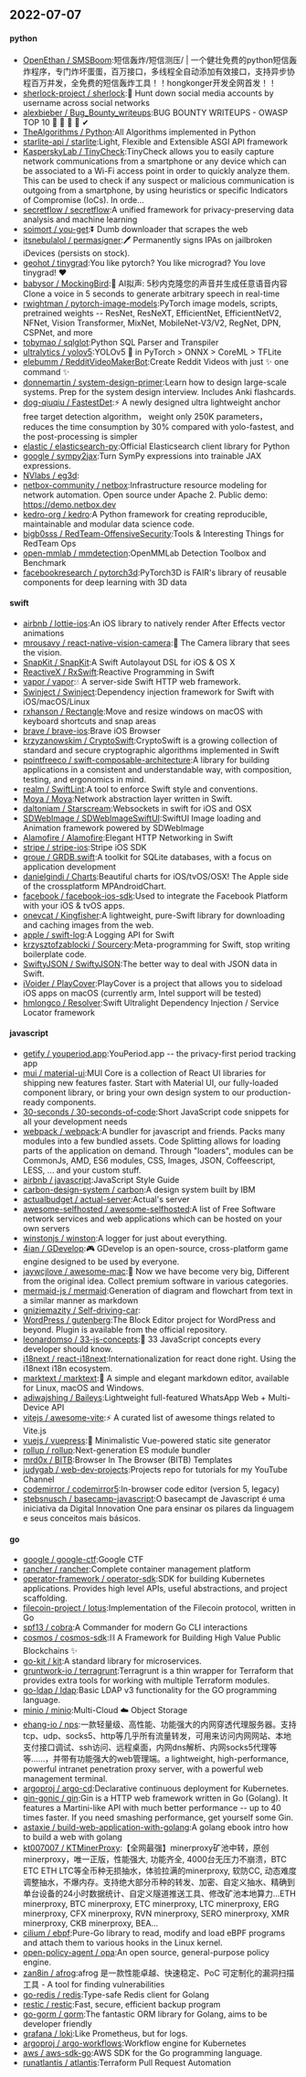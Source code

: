 ## 2022-07-07

#### python
* [OpenEthan / SMSBoom](https://github.com/OpenEthan/SMSBoom):短信轰炸/短信测压/ | 一个健壮免费的python短信轰炸程序，专门炸坏蛋蛋，百万接口，多线程全自动添加有效接口，支持异步协程百万并发，全免费的短信轰炸工具！！hongkonger开发全网首发！！
* [sherlock-project / sherlock](https://github.com/sherlock-project/sherlock):🔎
Hunt down social media accounts by username across social networks
* [alexbieber / Bug_Bounty_writeups](https://github.com/alexbieber/Bug_Bounty_writeups):BUG BOUNTY WRITEUPS - OWASP TOP 10
🔴
🔴
🔴
🔴
✔
* [TheAlgorithms / Python](https://github.com/TheAlgorithms/Python):All Algorithms implemented in Python
* [starlite-api / starlite](https://github.com/starlite-api/starlite):Light, Flexible and Extensible ASGI API framework
* [KasperskyLab / TinyCheck](https://github.com/KasperskyLab/TinyCheck):TinyCheck allows you to easily capture network communications from a smartphone or any device which can be associated to a Wi-Fi access point in order to quickly analyze them. This can be used to check if any suspect or malicious communication is outgoing from a smartphone, by using heuristics or specific Indicators of Compromise (IoCs). In orde…
* [secretflow / secretflow](https://github.com/secretflow/secretflow):A unified framework for privacy-preserving data analysis and machine learning
* [soimort / you-get](https://github.com/soimort/you-get):⏬
Dumb downloader that scrapes the web
* [itsnebulalol / permasigner](https://github.com/itsnebulalol/permasigner):🖊
Permanently signs IPAs on jailbroken iDevices (persists on stock).
* [geohot / tinygrad](https://github.com/geohot/tinygrad):You like pytorch? You like micrograd? You love tinygrad!
❤️
* [babysor / MockingBird](https://github.com/babysor/MockingBird):🚀
AI拟声: 5秒内克隆您的声音并生成任意语音内容 Clone a voice in 5 seconds to generate arbitrary speech in real-time
* [rwightman / pytorch-image-models](https://github.com/rwightman/pytorch-image-models):PyTorch image models, scripts, pretrained weights -- ResNet, ResNeXT, EfficientNet, EfficientNetV2, NFNet, Vision Transformer, MixNet, MobileNet-V3/V2, RegNet, DPN, CSPNet, and more
* [tobymao / sqlglot](https://github.com/tobymao/sqlglot):Python SQL Parser and Transpiler
* [ultralytics / yolov5](https://github.com/ultralytics/yolov5):YOLOv5
🚀
in PyTorch > ONNX > CoreML > TFLite
* [elebumm / RedditVideoMakerBot](https://github.com/elebumm/RedditVideoMakerBot):Create Reddit Videos with just
✨
one command
✨
* [donnemartin / system-design-primer](https://github.com/donnemartin/system-design-primer):Learn how to design large-scale systems. Prep for the system design interview. Includes Anki flashcards.
* [dog-qiuqiu / FastestDet](https://github.com/dog-qiuqiu/FastestDet):⚡
A newly designed ultra lightweight anchor free target detection algorithm， weight only 250K parameters， reduces the time consumption by 30% compared with yolo-fastest, and the post-processing is simpler
* [elastic / elasticsearch-py](https://github.com/elastic/elasticsearch-py):Official Elasticsearch client library for Python
* [google / sympy2jax](https://github.com/google/sympy2jax):Turn SymPy expressions into trainable JAX expressions.
* [NVlabs / eg3d](https://github.com/NVlabs/eg3d):
* [netbox-community / netbox](https://github.com/netbox-community/netbox):Infrastructure resource modeling for network automation. Open source under Apache 2. Public demo: https://demo.netbox.dev
* [kedro-org / kedro](https://github.com/kedro-org/kedro):A Python framework for creating reproducible, maintainable and modular data science code.
* [bigb0sss / RedTeam-OffensiveSecurity](https://github.com/bigb0sss/RedTeam-OffensiveSecurity):Tools & Interesting Things for RedTeam Ops
* [open-mmlab / mmdetection](https://github.com/open-mmlab/mmdetection):OpenMMLab Detection Toolbox and Benchmark
* [facebookresearch / pytorch3d](https://github.com/facebookresearch/pytorch3d):PyTorch3D is FAIR's library of reusable components for deep learning with 3D data

#### swift
* [airbnb / lottie-ios](https://github.com/airbnb/lottie-ios):An iOS library to natively render After Effects vector animations
* [mrousavy / react-native-vision-camera](https://github.com/mrousavy/react-native-vision-camera):📸
The Camera library that sees the vision.
* [SnapKit / SnapKit](https://github.com/SnapKit/SnapKit):A Swift Autolayout DSL for iOS & OS X
* [ReactiveX / RxSwift](https://github.com/ReactiveX/RxSwift):Reactive Programming in Swift
* [vapor / vapor](https://github.com/vapor/vapor):💧
A server-side Swift HTTP web framework.
* [Swinject / Swinject](https://github.com/Swinject/Swinject):Dependency injection framework for Swift with iOS/macOS/Linux
* [rxhanson / Rectangle](https://github.com/rxhanson/Rectangle):Move and resize windows on macOS with keyboard shortcuts and snap areas
* [brave / brave-ios](https://github.com/brave/brave-ios):Brave iOS Browser
* [krzyzanowskim / CryptoSwift](https://github.com/krzyzanowskim/CryptoSwift):CryptoSwift is a growing collection of standard and secure cryptographic algorithms implemented in Swift
* [pointfreeco / swift-composable-architecture](https://github.com/pointfreeco/swift-composable-architecture):A library for building applications in a consistent and understandable way, with composition, testing, and ergonomics in mind.
* [realm / SwiftLint](https://github.com/realm/SwiftLint):A tool to enforce Swift style and conventions.
* [Moya / Moya](https://github.com/Moya/Moya):Network abstraction layer written in Swift.
* [daltoniam / Starscream](https://github.com/daltoniam/Starscream):Websockets in swift for iOS and OSX
* [SDWebImage / SDWebImageSwiftUI](https://github.com/SDWebImage/SDWebImageSwiftUI):SwiftUI Image loading and Animation framework powered by SDWebImage
* [Alamofire / Alamofire](https://github.com/Alamofire/Alamofire):Elegant HTTP Networking in Swift
* [stripe / stripe-ios](https://github.com/stripe/stripe-ios):Stripe iOS SDK
* [groue / GRDB.swift](https://github.com/groue/GRDB.swift):A toolkit for SQLite databases, with a focus on application development
* [danielgindi / Charts](https://github.com/danielgindi/Charts):Beautiful charts for iOS/tvOS/OSX! The Apple side of the crossplatform MPAndroidChart.
* [facebook / facebook-ios-sdk](https://github.com/facebook/facebook-ios-sdk):Used to integrate the Facebook Platform with your iOS & tvOS apps.
* [onevcat / Kingfisher](https://github.com/onevcat/Kingfisher):A lightweight, pure-Swift library for downloading and caching images from the web.
* [apple / swift-log](https://github.com/apple/swift-log):A Logging API for Swift
* [krzysztofzablocki / Sourcery](https://github.com/krzysztofzablocki/Sourcery):Meta-programming for Swift, stop writing boilerplate code.
* [SwiftyJSON / SwiftyJSON](https://github.com/SwiftyJSON/SwiftyJSON):The better way to deal with JSON data in Swift.
* [iVoider / PlayCover](https://github.com/iVoider/PlayCover):PlayCover is a project that allows you to sideload iOS apps on macOS (currently arm, Intel support will be tested)
* [hmlongco / Resolver](https://github.com/hmlongco/Resolver):Swift Ultralight Dependency Injection / Service Locator framework

#### javascript
* [getify / youperiod.app](https://github.com/getify/youperiod.app):YouPeriod.app -- the privacy-first period tracking app
* [mui / material-ui](https://github.com/mui/material-ui):MUI Core is a collection of React UI libraries for shipping new features faster. Start with Material UI, our fully-loaded component library, or bring your own design system to our production-ready components.
* [30-seconds / 30-seconds-of-code](https://github.com/30-seconds/30-seconds-of-code):Short JavaScript code snippets for all your development needs
* [webpack / webpack](https://github.com/webpack/webpack):A bundler for javascript and friends. Packs many modules into a few bundled assets. Code Splitting allows for loading parts of the application on demand. Through "loaders", modules can be CommonJs, AMD, ES6 modules, CSS, Images, JSON, Coffeescript, LESS, ... and your custom stuff.
* [airbnb / javascript](https://github.com/airbnb/javascript):JavaScript Style Guide
* [carbon-design-system / carbon](https://github.com/carbon-design-system/carbon):A design system built by IBM
* [actualbudget / actual-server](https://github.com/actualbudget/actual-server):Actual's server
* [awesome-selfhosted / awesome-selfhosted](https://github.com/awesome-selfhosted/awesome-selfhosted):A list of Free Software network services and web applications which can be hosted on your own servers
* [winstonjs / winston](https://github.com/winstonjs/winston):A logger for just about everything.
* [4ian / GDevelop](https://github.com/4ian/GDevelop):🎮
GDevelop is an open-source, cross-platform game engine designed to be used by everyone.
* [jaywcjlove / awesome-mac](https://github.com/jaywcjlove/awesome-mac): Now we have become very big, Different from the original idea. Collect premium software in various categories.
* [mermaid-js / mermaid](https://github.com/mermaid-js/mermaid):Generation of diagram and flowchart from text in a similar manner as markdown
* [gniziemazity / Self-driving-car](https://github.com/gniziemazity/Self-driving-car):
* [WordPress / gutenberg](https://github.com/WordPress/gutenberg):The Block Editor project for WordPress and beyond. Plugin is available from the official repository.
* [leonardomso / 33-js-concepts](https://github.com/leonardomso/33-js-concepts):📜
33 JavaScript concepts every developer should know.
* [i18next / react-i18next](https://github.com/i18next/react-i18next):Internationalization for react done right. Using the i18next i18n ecosystem.
* [marktext / marktext](https://github.com/marktext/marktext):📝
A simple and elegant markdown editor, available for Linux, macOS and Windows.
* [adiwajshing / Baileys](https://github.com/adiwajshing/Baileys):Lightweight full-featured WhatsApp Web + Multi-Device API
* [vitejs / awesome-vite](https://github.com/vitejs/awesome-vite):⚡️
A curated list of awesome things related to Vite.js
* [vuejs / vuepress](https://github.com/vuejs/vuepress):📝
Minimalistic Vue-powered static site generator
* [rollup / rollup](https://github.com/rollup/rollup):Next-generation ES module bundler
* [mrd0x / BITB](https://github.com/mrd0x/BITB):Browser In The Browser (BITB) Templates
* [judygab / web-dev-projects](https://github.com/judygab/web-dev-projects):Projects repo for tutorials for my YouTube Channel
* [codemirror / codemirror5](https://github.com/codemirror/codemirror5):In-browser code editor (version 5, legacy)
* [stebsnusch / basecamp-javascript](https://github.com/stebsnusch/basecamp-javascript):O basecampt de Javascript é uma iniciativa da Digital Innovation One para ensinar os pilares da linguagem e seus conceitos mais básicos.

#### go
* [google / google-ctf](https://github.com/google/google-ctf):Google CTF
* [rancher / rancher](https://github.com/rancher/rancher):Complete container management platform
* [operator-framework / operator-sdk](https://github.com/operator-framework/operator-sdk):SDK for building Kubernetes applications. Provides high level APIs, useful abstractions, and project scaffolding.
* [filecoin-project / lotus](https://github.com/filecoin-project/lotus):Implementation of the Filecoin protocol, written in Go
* [spf13 / cobra](https://github.com/spf13/cobra):A Commander for modern Go CLI interactions
* [cosmos / cosmos-sdk](https://github.com/cosmos/cosmos-sdk):⛓️
A Framework for Building High Value Public Blockchains
✨
* [go-kit / kit](https://github.com/go-kit/kit):A standard library for microservices.
* [gruntwork-io / terragrunt](https://github.com/gruntwork-io/terragrunt):Terragrunt is a thin wrapper for Terraform that provides extra tools for working with multiple Terraform modules.
* [go-ldap / ldap](https://github.com/go-ldap/ldap):Basic LDAP v3 functionality for the GO programming language.
* [minio / minio](https://github.com/minio/minio):Multi-Cloud
☁️
Object Storage
* [ehang-io / nps](https://github.com/ehang-io/nps):一款轻量级、高性能、功能强大的内网穿透代理服务器。支持tcp、udp、socks5、http等几乎所有流量转发，可用来访问内网网站、本地支付接口调试、ssh访问、远程桌面，内网dns解析、内网socks5代理等等……，并带有功能强大的web管理端。a lightweight, high-performance, powerful intranet penetration proxy server, with a powerful web management terminal.
* [argoproj / argo-cd](https://github.com/argoproj/argo-cd):Declarative continuous deployment for Kubernetes.
* [gin-gonic / gin](https://github.com/gin-gonic/gin):Gin is a HTTP web framework written in Go (Golang). It features a Martini-like API with much better performance -- up to 40 times faster. If you need smashing performance, get yourself some Gin.
* [astaxie / build-web-application-with-golang](https://github.com/astaxie/build-web-application-with-golang):A golang ebook intro how to build a web with golang
* [kt007007 / KTMinerProxy](https://github.com/kt007007/KTMinerProxy):【全网最强】minerproxy矿池中转，原创minerproxy，唯一正版，性能强大, 功能齐全, 4000台无压力不崩溃，BTC ETC ETH LTC等全币种无损抽水，体验拉满的minerproxy, 软防CC, 动态难度调整抽水，不爆内存。支持绝大部分币种的转发、加密、自定义抽水、精确到单台设备的24小时数据统计、自定义隧道推送工具、修改矿池本地算力...ETH minerproxy, BTC minerproxy, ETC minerproxy, LTC minerproxy, ERG minerproxy, CFX minerproxy, RVN minerproxy, SERO minerproxy, XMR minerproxy, CKB minerproxy, BEA…
* [cilium / ebpf](https://github.com/cilium/ebpf):Pure-Go library to read, modify and load eBPF programs and attach them to various hooks in the Linux kernel.
* [open-policy-agent / opa](https://github.com/open-policy-agent/opa):An open source, general-purpose policy engine.
* [zan8in / afrog](https://github.com/zan8in/afrog):afrog 是一款性能卓越、快速稳定、PoC 可定制化的漏洞扫描工具 - A tool for finding vulnerabilities
* [go-redis / redis](https://github.com/go-redis/redis):Type-safe Redis client for Golang
* [restic / restic](https://github.com/restic/restic):Fast, secure, efficient backup program
* [go-gorm / gorm](https://github.com/go-gorm/gorm):The fantastic ORM library for Golang, aims to be developer friendly
* [grafana / loki](https://github.com/grafana/loki):Like Prometheus, but for logs.
* [argoproj / argo-workflows](https://github.com/argoproj/argo-workflows):Workflow engine for Kubernetes
* [aws / aws-sdk-go](https://github.com/aws/aws-sdk-go):AWS SDK for the Go programming language.
* [runatlantis / atlantis](https://github.com/runatlantis/atlantis):Terraform Pull Request Automation
